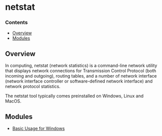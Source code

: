 # netstat
<!--TOC_START-->
### Contents
- [Overview](#overview)
- [Modules](#modules)

<!--TOC_END-->
## Overview
In computing, netstat (network statistics) is a command-line network utility that displays network connections for Transmission Control Protocol (both incoming and outgoing), routing tables, and a number of network interface (network interface controller or software-defined network interface) and network protocol statistics.

The netstat tool typically comes preinstalled on Windows, Linux  and MacOS.
<!--MODULES_START-->
## Modules
- [Basic Usage for Windows](./modules/basic-usage-for-windows)
<!--MODULES_END-->
